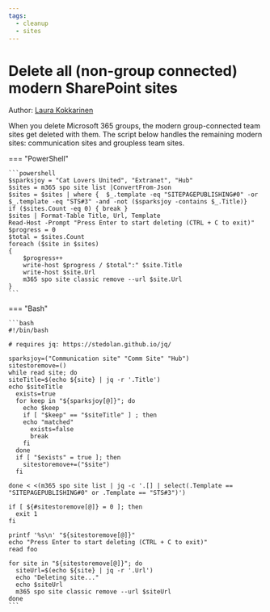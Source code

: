 ```yaml
---
tags:
  - cleanup
  - sites
---
```


# Delete all (non-group connected) modern SharePoint sites

Author: [Laura Kokkarinen](https://laurakokkarinen.com/does-it-spark-joy-powershell-scripts-for-keeping-your-development-environment-tidy-and-spotless/#delete-all-non-group-connected-modern-sharepoint-sites)

When you delete Microsoft 365 groups, the modern group-connected team sites get deleted with them. The script below handles the remaining modern sites: communication sites and groupless team sites.

=== "PowerShell"

    ```powershell
    $sparksjoy = "Cat Lovers United", "Extranet", "Hub"
    $sites = m365 spo site list |ConvertFrom-Json
    $sites = $sites | where {  $_.template -eq "SITEPAGEPUBLISHING#0" -or $_.template -eq "STS#3" -and -not ($sparksjoy -contains $_.Title)}
    if ($sites.Count -eq 0) { break }
    $sites | Format-Table Title, Url, Template
    Read-Host -Prompt "Press Enter to start deleting (CTRL + C to exit)"
    $progress = 0
    $total = $sites.Count
    foreach ($site in $sites)
    {
        $progress++
        write-host $progress / $total":" $site.Title
        write-host $site.Url
        m365 spo site classic remove --url $site.Url
    }
    ```

=== "Bash"

    ```bash
    #!/bin/bash

    # requires jq: https://stedolan.github.io/jq/

    sparksjoy=("Communication site" "Comm Site" "Hub")
    sitestoremove=()
    while read site; do
    siteTitle=$(echo ${site} | jq -r '.Title')
    echo $siteTitle
      exists=true
      for keep in "${sparksjoy[@]}"; do
        echo $keep
        if [ "$keep" == "$siteTitle" ] ; then
        echo "matched"
          exists=false
          break
        fi
      done
      if [ "$exists" = true ]; then
        sitestoremove+=("$site")
      fi

    done < <(m365 spo site list | jq -c '.[] | select(.Template == "SITEPAGEPUBLISHING#0" or .Template == "STS#3")')

    if [ ${#sitestoremove[@]} = 0 ]; then
      exit 1
    fi

    printf '%s\n' "${sitestoremove[@]}"
    echo "Press Enter to start deleting (CTRL + C to exit)"
    read foo

    for site in "${sitestoremove[@]}"; do
      siteUrl=$(echo ${site} | jq -r '.Url')
      echo "Deleting site..."
      echo $siteUrl
      m365 spo site classic remove --url $siteUrl
    done
    ```
